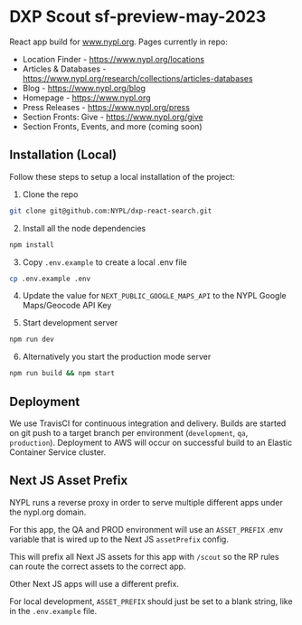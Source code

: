 # DXP Scout sf-preview-may-2023

React app build for www.nypl.org. Pages currently in repo:

- Location Finder - https://www.nypl.org/locations
- Articles & Databases - https://www.nypl.org/research/collections/articles-databases
- Blog - https://www.nypl.org/blog
- Homepage - https://www.nypl.org
- Press Releases - https://www.nypl.org/press
- Section Fronts: Give - https://www.nypl.org/give
- Section Fronts, Events, and more (coming soon)

## Installation (Local)

Follow these steps to setup a local installation of the project:

1. Clone the repo

```sh
git clone git@github.com:NYPL/dxp-react-search.git
```

2. Install all the node dependencies

```sh
npm install
```

3. Copy `.env.example` to create a local .env file

```sh
cp .env.example .env
```

4. Update the value for `NEXT_PUBLIC_GOOGLE_MAPS_API` to the NYPL Google Maps/Geocode API Key

5. Start development server

```sh
npm run dev
```

6. Alternatively you start the production mode server

```sh
npm run build && npm start
```

## Deployment

We use TravisCI for continuous integration and delivery. Builds are started on git push to a target branch per environment (`development`, `qa`, `production`). Deployment to AWS will occur on successful build to an Elastic Container Service cluster.

## Next JS Asset Prefix

NYPL runs a reverse proxy in order to serve multiple different apps under the nypl.org domain.

For this app, the QA and PROD environment will use an `ASSET_PREFIX` .env variable that is wired up to the Next JS `assetPrefix` config.

This will prefix all Next JS assets for this app with `/scout` so the RP rules can route the correct assets to the correct app.

Other Next JS apps will use a different prefix.

For local development, `ASSET_PREFIX` should just be set to a blank string, like in the `.env.example` file.
